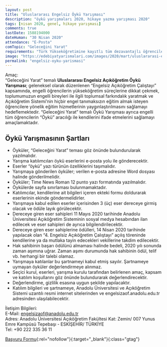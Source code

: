 ```yaml
---
layout: post
title: "Uluslararası Engelsiz Öykü Yarışması"
description: "öykü yarışmaları 2020, hikaye yazma yarışması 2020"
tags: [nisan 2020, genel, hikaye yarışması]
comments: true
lastDate: 1588194000    
dateHuman: "30 Nisan 2020"
attendance: "E-Posta"
comTopic: "Geleceğini Yarat"
requirements: "Türk Yükseköğretimine kayıtlı tüm dezavantajlı öğrencilerin katılımına açıktır."
image: "https://edebiyatyarismalari.com/images/2020/mart/uluslararasi-engelsiz-oyku-yarismasi.jpg"
permalink: "engelsiz-oyku-yarismasi"
---
```


Amaç:  
“Geleceğini Yarat” temalı **Uluslararası Engelsiz Açıköğretim Öykü Yarışması**; geleneksel olarak düzenlenen “Engelsiz Açıköğretim Çalıştayı” kapsamında, engelli öğrencilerin yükseköğretim süreçlerine dikkat çekmek, toplumumuzun engelli bireyleri ile ilgili toplumsal farkındalık yaratmak ve Açıköğretim Sistemi’nin hiçbir engel tanımaksızın eğitim almak isteyen öğrencilere yönelik eğitim hizmetlerinin yaygınlaştırılmasını sağlamayı hedeflemektedir. “Geleceğini Yarat” temalı Öykü Yarışması ayrıca engelli tüm öğrencilerin “Öykü” aracılığı ile kendilerini ifade etmelerini sağlamayı amaçlamaktadır.

## Öykü Yarışmasının Şartları
- Öyküler, “Geleceğini Yarat” teması göz önünde bulundurularak yazılmalıdır.
- Yarışma katılımcıları öykü eserlerini e-posta yolu ile gönderecektir.
- Eserler “öykü” yazı türünün özelliklerini taşımalıdır.
- Yarışmaya gönderilen öyküler; verilen e-posta adresine Word dosyası halinde gönderilmelidir.
- Öyküler; Time News Roman 12 punto yazı formatında yazılmalıdır.
- Öykülerde sayfa sınırlaması bulunmamaktadır.
- Katılımcılar, kendilerine ait bilgileri içeren ekteki formu doldurarak eserlerinin ekinde göndermelidirler.
- Yarışmaya kabul edilen eserler içerisinden 3 (üç) eser dereceye girmiş olacak ve ödüle layık görülecektir.
- Dereceye giren eser sahipleri 11 Mayıs 2020 tarihinde Anadolu Üniversitesi Açıköğretim Sisteminin sosyal medya hesabından ilan edilecek ve eser sahipleri de ayrıca bilgilendirilecektir.
- Dereceye giren eser sahiplerine ödülleri, 14 Nisan 2020 tarihinde yapılacak olan “4. Engelsiz Açıköğretim Çalıştayı” açılış töreninde kendilerine ya da mutlaka tayin edecekleri vekillerine takdim edilecektir.
- Hak sahibinin başarı ödülünü almaması halinde bedeli, 2020 yılı sonunda zaman aşımına uğrar. Zaman aşımı durumunda hak sahibinin ödül, telif vb. herhangi bir talebi olamaz.
- Yarışmaya katılanlar bu şartnameyi kabul etmiş sayılır. Şartnameye uymayan öyküler değerlendirmeye alınmaz.
- Seçici kurul, eserleri, yarışma kurulu tarafından belirlenen amaç, kapsam ve katılım koşullarını göz önünde bulundurarak değerlendirecektir.
- Değerlendirme, gizlilik esasına uygun şekilde yapılacaktır.
- Katılım bilgileri ve şartnameye, Anadolu Üniversitesi ve Açıköğretim Sistemi uzantılı resmi internet sitelerinden ve engelsizaof.anadolu.edu.tr adresinden ulaşılabilecektir.

İletişim Bilgileri:  
E-Mail: engelsizaof@anadolu.edu.tr  
Adres: Anadolu Üniversitesi Açıköğretim Fakültesi Kat: Zemin/ 007 Yunus Emre Kampüsü Tepebaşı - ESKİŞEHİR/ TÜRKİYE  
Tel: +90 222 335 36 11  

[Başvuru Formu](http://engelsizaof.anadolu.edu.tr/4-engelsiz-calistay-sartnameler/oyku-yarismasi-sartnamesi.docx?ref=edebiyatyarismalari.com){:rel="nofollow"}{:target="_blank"}{:class="gtag"}